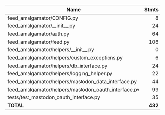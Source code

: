 | Name                                                    |    Stmts |     Miss |   Cover |
|-------------------------------------------------------- | -------: | -------: | ------: |
| feed\_amalgamator/CONFIG.py                             |        8 |        0 |    100% |
| feed\_amalgamator/\_\_init\_\_.py                       |       24 |       19 |     21% |
| feed\_amalgamator/auth.py                               |       64 |       39 |     39% |
| feed\_amalgamator/feed.py                               |      106 |       73 |     31% |
| feed\_amalgamator/helpers/\_\_init\_\_.py               |        0 |        0 |    100% |
| feed\_amalgamator/helpers/custom\_exceptions.py         |        6 |        1 |     83% |
| feed\_amalgamator/helpers/db\_interface.py              |       24 |        0 |    100% |
| feed\_amalgamator/helpers/logging\_helper.py            |       22 |        1 |     95% |
| feed\_amalgamator/helpers/mastodon\_data\_interface.py  |       44 |       28 |     36% |
| feed\_amalgamator/helpers/mastodon\_oauth\_interface.py |       99 |       45 |     55% |
| tests/test\_mastodon\_oauth\_interface.py               |       35 |        0 |    100% |
|                                               **TOTAL** |  **432** |  **206** | **52%** |
